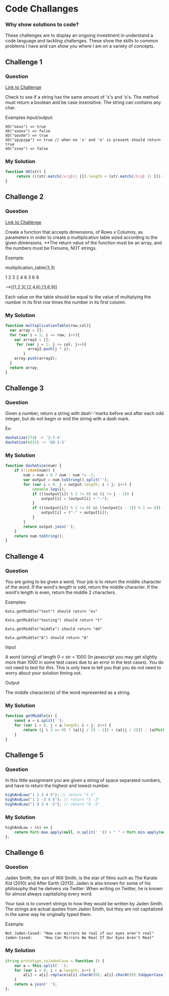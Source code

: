 # Code Challanges
### Why show solutions to code?
These challenges are to display an ongoing investment in understand a code language and tackling challenges. These show the skills to common problems I have and can show you where I am on a variety of concepts.

## Challenge 1
### Question
[Link to Challenge](https://www.codewars.com/kata/55908aad6620c066bc00002a/solutions/javascript)


Check to see if a string has the same amount of 'x's and 'o's. The method must return a boolean and be case insensitive. The string can contains any char.

Examples input/output:

```
XO("ooxx") => true
XO("xooxx") => false
XO("ooxXm") => true
XO("zpzpzpp") => true // when no 'x' and 'o' is present should return true
XO("zzoo") => false

```

### My Solution

```javascript
function XO(str) {
     return (((str.match(/x/g)|| []).length + (str.match(/X/g) || []).length) == ((str.match(/o/g)|| []).length + (str.match(/O/g) || []).length)) ? true : false;
}
```

## Challenge 2
### Question
[Link to Challenge](https://www.codewars.com/kata/5432fd1c913a65b28f000342/solutions/javascript)

Create a function that accepts dimensions, of Rows x Columns, as parameters in order to create a multiplication table sized according to the given dimensions. **The return value of the function must be an array, and the numbers must be Fixnums, NOT strings.

Example:

multiplication_table(3,3)

1 2 3
2 4 6
3 6 9

-->[[1,2,3],[2,4,6],[3,6,9]]

Each value on the table should be equal to the value of multiplying the number in its first row times the number in its first column.



### My Solution

```javascript
function multiplicationTable(row,col){
  var array = [];
  for (var i = 1; i <= row; i++){
    var array2 = [];
     for (var j = 1; j <= col; j++){
          array2.push(j * i);
        }
    array.push(array2);
  }
  return array;
}

```
## Challenge 3
### Question


Given a number, return a string with dash'-'marks before and after each odd integer, but do not begin or end the string with a dash mark.

Ex:

```javascript
dashatize(274) -> '2-7-4'
dashatize(6815) -> '68-1-5'
```



### My Solution

```javascript
function dashatize(num) {
    if (!isNaN(num)) {
        num = num > 0 ? num : num *= -1;
        var output = num.toString().split('');
        for (var i = 0, j = output.length; i < j; i++) {
            console.log(i);
            if (((output[i]) % 2 != 0) && (i != j - 1)) {
                output[i] = (output[i] + "-");
            }
            if (((output[i]) % 2 != 0) && ((output[i - 1]) % 2 == 0)) {
                output[i] = ("-" + output[i]);
            }
        }
        return output.join('');
    }
    return num.toString();
}
```

## Challenge 4
### Question


You are going to be given a word. Your job is to return the middle character of the word. If the word's length is odd, return the middle character. If the word's length is even, return the middle 2 characters.

Examples:

```
Kata.getMiddle("test") should return "es"

Kata.getMiddle("testing") should return "t"

Kata.getMiddle("middle") should return "dd"

Kata.getMiddle("A") should return "A"
```

Input

A word (string) of length 0 < str < 1000 (In javascript you may get slightly more than 1000 in some test cases due to an error in the test cases). You do not need to test for this. This is only here to tell you that you do not need to worry about your solution timing out.

Output

The middle character(s) of the word represented as a string.

### My Solution

```javascript
function getMiddle(s) {
    const a = s.split('');
    for (var i = 0, j = a.length; i < j; i++) {
        return (j % 2 == 0) ? (a[(j / 2) - 1]) + (a[(j / 2)]) : (a[Math.floor(j / 2)]);
    }
}
```

## Challenge 5
### Question


In this little assignment you are given a string of space separated numbers, and have to return the highest and lowest number.

```javascript
highAndLow("1 2 3 4 5"); // return "5 1"
highAndLow("1 2 -3 4 5"); // return "5 -3"
highAndLow("1 9 3 4 -5"); // return "9 -5"
```

### My Solution

```javascript
highAndLow = (n) => {
    return Math.max.apply(null, n.split(' ')) + " " + Math.min.apply(null, n.split(' '));
};
```
## Challenge 6
### Question


Jaden Smith, the son of Will Smith, is the star of films such as The Karate Kid (2010) and After Earth (2013). Jaden is also known for some of his philosophy that he delivers via Twitter. When writing on Twitter, he is known for almost always capitalizing every word.

Your task is to convert strings to how they would be written by Jaden Smith. The strings are actual quotes from Jaden Smith, but they are not capitalized in the same way he originally typed them.

Example:

```
Not Jaden-Cased: "How can mirrors be real if our eyes aren't real"
Jaden-Cased:     "How Can Mirrors Be Real If Our Eyes Aren't Real"
```

### My Solution

```javascript
String.prototype.toJadenCase = function () {
    var a = this.split(' ');
    for (var i = 0; i < a.length; i++) {
        a[i] = a[i].replace(a[i].charAt(0), a[i].charAt(0).toUpperCase());
    }
    return a.join(' ');
};
```